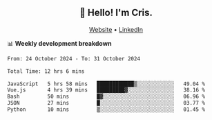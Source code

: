 
<h2 align="center">👋 Hello! I'm Cris.</h2>
<p align="center">
  <a href="https://www.criscunas.dev">Website</a> •
  <a href="https://www.linkedin.com/in/cristophercunas/">LinkedIn</a> 
</p>


📊 **Weekly development breakdown**
<!--START_SECTION:waka-->

```txt
From: 24 October 2024 - To: 31 October 2024

Total Time: 12 hrs 6 mins

JavaScript   5 hrs 58 mins   ████████████▒░░░░░░░░░░░░   49.04 %
Vue.js       4 hrs 39 mins   █████████▓░░░░░░░░░░░░░░░   38.16 %
Bash         50 mins         █▓░░░░░░░░░░░░░░░░░░░░░░░   06.96 %
JSON         27 mins         █░░░░░░░░░░░░░░░░░░░░░░░░   03.77 %
Python       10 mins         ▒░░░░░░░░░░░░░░░░░░░░░░░░   01.45 %
```

<!--END_SECTION:waka-->
